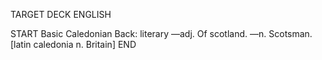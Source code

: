 TARGET DECK
ENGLISH

START
Basic
Caledonian
Back: literary —adj. Of scotland. —n. Scotsman. [latin caledonia n. Britain]
END
